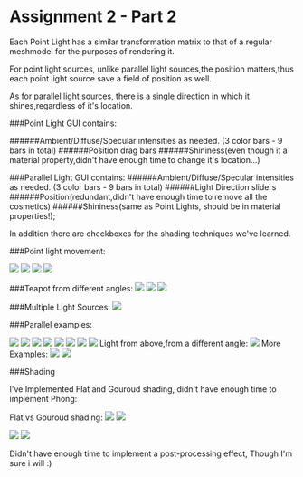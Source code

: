 # Assignment 2 - Part 2

Each Point Light has a similar transformation matrix to that of a regular meshmodel for the purposes of rendering it.

For point light sources, unlike parallel light sources,the position matters,thus each point light source save a field of position as well.

As for parallel light sources, there is a single direction in which it shines,regardless of it's location.

###Point Light GUI contains:

######Ambient/Diffuse/Specular intensities as needed. (3 color bars - 9 bars in total)
######Position drag bars
######Shininess(even though it a material property,didn't have enough time to change it's location...)


###Parallel Light GUI contains:
######Ambient/Diffuse/Specular intensities as needed. (3 color bars - 9 bars in total)
######Light Direction sliders
######Position(redundant,didn't have enough time to remove all the cosmetics)
######Shininess(same as Point Lights, should be in material properties!);



In addition there are checkboxes for the shading techniques we've learned.


###Point light movement:

![](1.png)
![](2.png)
![](3.png)
![](4.png)

###Teapot from different angles:
![](teapot1.png)
![](teapot2.png)
![](teapot3.png)

###Multiple Light Sources:
![](Multiple_Point_Lights.png)

###Parallel examples:

![](Parallel1.png)
![](Parallel2.png)
![](Parallel_single1.png)
![](Parallel_single2.png)
![](Parallel_single3.png)
![](Parallel_single4.png)
![](Parallel_single5.png)
![](Parallel_single6.png)
Light from above,from a different angle:
![](Parallel_single6_other_view.png)
More Examples:
![](Mesh%20Viewer%2017_01_2021%2020_10_54.png)
![](Mesh%20Viewer%2017_01_2021%2020_11_12.png)


###Shading

I've Implemented Flat and Gouroud shading, didn't have enough time to implement Phong:

Flat vs Gouroud shading:
![](GvsF.png)
![](GvsF2.png)

![](F2.png)
![](G2.png)

Didn't have enough time to implement a post-processing effect,
Though I'm sure i will :)




